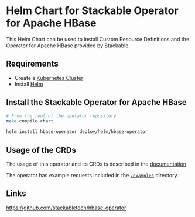 # Helm Chart for Stackable Operator for Apache HBase

This Helm Chart can be used to install Custom Resource Definitions and the Operator for Apache HBase provided by Stackable.

## Requirements

- Create a [Kubernetes Cluster](../Readme.md)
- Install [Helm](https://helm.sh/docs/intro/install/)

## Install the Stackable Operator for Apache HBase

```bash
# From the root of the operator repository
make compile-chart

helm install hbase-operator deploy/helm/hbase-operator
```

## Usage of the CRDs

The usage of this operator and its CRDs is described in the [documentation](https://docs.stackable.tech/hbase/index.html)

The operator has example requests included in the [`/examples`](https://github.com/stackabletech/hbase-operator/tree/main/examples) directory.

## Links

https://github.com/stackabletech/hbase-operator
